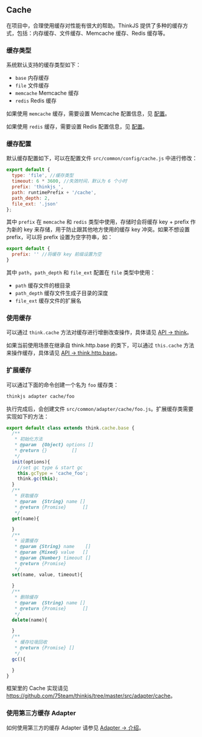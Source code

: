 ## Cache

在项目中，合理使用缓存对性能有很大的帮助。ThinkJS 提供了多种的缓存方式，包括：内存缓存、文件缓存、Memcache 缓存、Redis 缓存等。

### 缓存类型

系统默认支持的缓存类型如下：

* `base` 内存缓存
* `file` 文件缓存
* `memcache` Memcache 缓存
* `redis` Redis 缓存

如果使用 `memcache` 缓存，需要设置 Memcache 配置信息，见 [配置](./config.html#memcache)。

如果使用 `redis` 缓存，需要设置 Redis 配置信息，见 [配置](./config.html#redis)。

### 缓存配置

默认缓存配置如下，可以在配置文件 `src/common/config/cache.js` 中进行修改：

```js
export default {
  type: 'file', //缓存类型
  timeout: 6 * 3600, //失效时间，默认为 6 个小时
  prefix: 'thinkjs_',
  path: runtimePrefix + '/cache',
  path_depth: 2,
  file_ext: '.json'
};
```

其中 `prefix` 在 `memcache` 和 `redis` 类型中使用，存储时会将缓存 key + prefix 作为新的 key 来存储，用于防止跟其他地方使用的缓存 key 冲突。如果不想设置 prefix，可以将 prefix 设置为空字符串，如：

```js
export default {
  prefix: '' //将缓存 key 前缀设置为空
}
```

其中 `path`，`path_depth` 和 `file_ext` 配置在 `file` 类型中使用：

* `path` 缓存文件的根目录
* `path_depth` 缓存文件生成子目录的深度
* `file_ext` 缓存文件的扩展名

### 使用缓存

可以通过 `think.cache` 方法对缓存进行增删改查操作，具体请见 [API -> think](./api_think.html#thinkcachename-value-options)。

如果当前使用场景在继承自 think.http.base 的类下，可以通过 `this.cache` 方法来操作缓存，具体请见 [API -> think.http.base](.//api_think_http_base.html#cachename-value-options)。


### 扩展缓存

可以通过下面的命令创建一个名为 `foo` 缓存类：

```sh
thinkjs adapter cache/foo
```

执行完成后，会创建文件 `src/common/adapter/cache/foo.js`。扩展缓存类需要实现如下的方法：

```js
export default class extends think.cache.base {
  /**
   * 初始化方法
   * @param  {Object} options []
   * @return {}         []
   */
  init(options){
    //set gc type & start gc
    this.gcType = 'cache_foo';
    think.gc(this);
  }
  /**
   * 获取缓存
   * @param  {String} name []
   * @return {Promise}      []
   */
  get(name){

  }
  /**
   * 设置缓存
   * @param {String} name    []
   * @param {Mixed} value   []
   * @param {Number} timeout []
   * @return {Promise}
   */
  set(name, value, timeout){

  }
  /**
   * 删除缓存
   * @param  {String} name []
   * @return {Promise}      []
   */
  delete(name){

  }
  /**
   * 缓存垃圾回收
   * @return {Promise} []
   */
  gc(){

  }
}
```

框架里的 Cache 实现请见 <https://github.com/75team/thinkjs/tree/master/src/adapter/cache>。

### 使用第三方缓存 Adapter

如何使用第三方的缓存 Adapter 请参见 [Adapter -> 介绍](./adapter_intro.html#使用第三方-adapter)。
